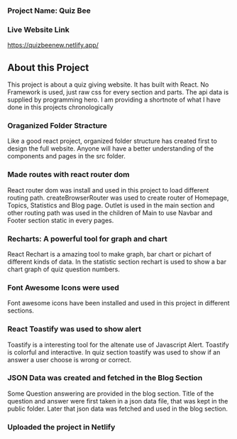 ### Project Name: Quiz Bee

### Live Website Link

https://quizbeenew.netlify.app/


## About this Project

This project is about a quiz giving website. It has built with React. No Framework is used, just raw css for every section and parts. The api data is supplied by programming hero. I am providing a shortnote of what I have done in this projects chronologically

### Oraganized Folder Stracture
Like a good react project, organized folder structure has created first to design the full website. Anyone will have a better understanding of the components and pages in the src folder.

### Made routes with react router dom
React router dom was install and used in this project to load different routing path. createBrowserRouter was used to create router of Homepage, Topics, Statistics and Blog page. Outlet is used in the main section and other routing path was used in the children of Main to use Navbar and Footer section static in every pages.

### Recharts: A powerful tool for graph and chart
React Rechart is a amazing tool to make graph, bar chart or pichart of different kinds of data. In the statistic section rechart is used to show a bar chart graph of quiz question numbers.

### Font Awesome Icons were used
Font awesome icons have been installed and used in this project in different sections. 

### React Toastify was used to show alert
Toastify is a interesting tool for the altenate use of Javascript Alert. Toastify is colorful and interactive. In quiz section toastify was used to show if an answer a user choose is wrong or correct.  

### JSON Data was created and fetched in the Blog Section
Some Question answering are provided in the blog section. Title of the question and answer were first taken in a json data file, that was kept in the public folder. Later that json data was fetched and used in the blog section.

### Uploaded the project in Netlify

